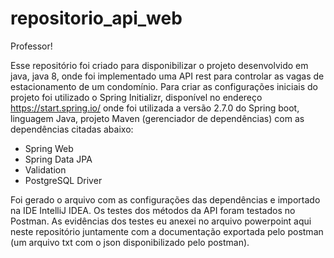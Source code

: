 # repositorio_api_web

Professor!

Esse repositório foi criado para disponibilizar o projeto desenvolvido em java, java 8, onde foi implementado uma API rest para controlar as vagas de estacionamento de um condomínio.
Para criar as configurações iniciais do projeto foi utilizado o Spring Initializr, disponível no endereço https://start.spring.io/ onde foi utilizada a versão 2.7.0 do Spring boot, 
linguagem Java, projeto Maven (gerenciador de dependências) com as dependências citadas abaixo:
*  Spring Web
*  Spring Data JPA
*  Validation 
*  PostgreSQL Driver

Foi gerado o arquivo com as configurações das dependências e importado na IDE IntelliJ IDEA. 
Os testes dos métodos da API foram testados no Postman. As evidências dos testes eu anexei no arquivo powerpoint aqui neste repositório juntamente com a documentação exportada
pelo postman (um arquivo txt com o json disponibilizado pelo postman).
